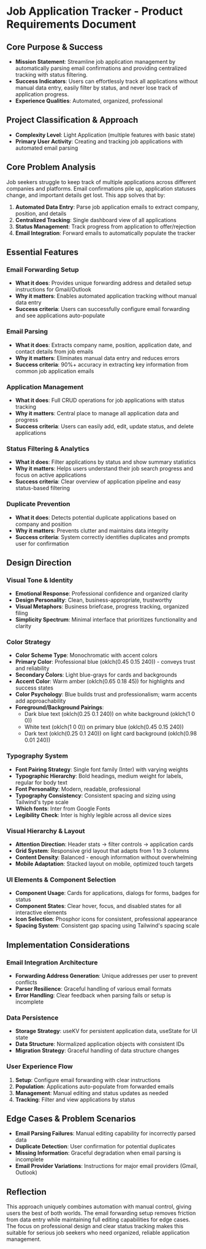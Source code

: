 # Job Application Tracker - Product Requirements Document

## Core Purpose & Success

- **Mission Statement**: Streamline job application management by automatically parsing email confirmations and providing centralized tracking with status filtering.
- **Success Indicators**: Users can effortlessly track all applications without manual data entry, easily filter by status, and never lose track of application progress.
- **Experience Qualities**: Automated, organized, professional

## Project Classification & Approach

- **Complexity Level**: Light Application (multiple features with basic state)
- **Primary User Activity**: Creating and tracking job applications with automated email parsing

## Core Problem Analysis

Job seekers struggle to keep track of multiple applications across different companies and platforms. Email confirmations pile up, application statuses change, and important details get lost. This app solves that by:

1. **Automated Data Entry**: Parse job application emails to extract company, position, and details
2. **Centralized Tracking**: Single dashboard view of all applications
3. **Status Management**: Track progress from application to offer/rejection
4. **Email Integration**: Forward emails to automatically populate the tracker

## Essential Features

### Email Forwarding Setup
- **What it does**: Provides unique forwarding address and detailed setup instructions for Gmail/Outlook
- **Why it matters**: Enables automated application tracking without manual data entry
- **Success criteria**: Users can successfully configure email forwarding and see applications auto-populate

### Email Parsing
- **What it does**: Extracts company name, position, application date, and contact details from job emails
- **Why it matters**: Eliminates manual data entry and reduces errors
- **Success criteria**: 90%+ accuracy in extracting key information from common job application emails

### Application Management
- **What it does**: Full CRUD operations for job applications with status tracking
- **Why it matters**: Central place to manage all application data and progress
- **Success criteria**: Users can easily add, edit, update status, and delete applications

### Status Filtering & Analytics
- **What it does**: Filter applications by status and show summary statistics
- **Why it matters**: Helps users understand their job search progress and focus on active applications
- **Success criteria**: Clear overview of application pipeline and easy status-based filtering

### Duplicate Prevention
- **What it does**: Detects potential duplicate applications based on company and position
- **Why it matters**: Prevents clutter and maintains data integrity
- **Success criteria**: System correctly identifies duplicates and prompts user for confirmation

## Design Direction

### Visual Tone & Identity
- **Emotional Response**: Professional confidence and organized clarity
- **Design Personality**: Clean, business-appropriate, trustworthy
- **Visual Metaphors**: Business briefcase, progress tracking, organized filing
- **Simplicity Spectrum**: Minimal interface that prioritizes functionality and clarity

### Color Strategy
- **Color Scheme Type**: Monochromatic with accent colors
- **Primary Color**: Professional blue (oklch(0.45 0.15 240)) - conveys trust and reliability
- **Secondary Colors**: Light blue-grays for cards and backgrounds
- **Accent Color**: Warm amber (oklch(0.65 0.18 45)) for highlights and success states
- **Color Psychology**: Blue builds trust and professionalism; warm accents add approachability
- **Foreground/Background Pairings**: 
  - Dark blue text (oklch(0.25 0.1 240)) on white background (oklch(1 0 0))
  - White text (oklch(1 0 0)) on primary blue (oklch(0.45 0.15 240))
  - Dark text (oklch(0.25 0.1 240)) on light card background (oklch(0.98 0.01 240))

### Typography System
- **Font Pairing Strategy**: Single font family (Inter) with varying weights
- **Typographic Hierarchy**: Bold headings, medium weight for labels, regular for body text
- **Font Personality**: Modern, readable, professional
- **Typography Consistency**: Consistent spacing and sizing using Tailwind's type scale
- **Which fonts**: Inter from Google Fonts
- **Legibility Check**: Inter is highly legible across all device sizes

### Visual Hierarchy & Layout
- **Attention Direction**: Header stats → filter controls → application cards
- **Grid System**: Responsive grid layout that adapts from 1 to 3 columns
- **Content Density**: Balanced - enough information without overwhelming
- **Mobile Adaptation**: Stacked layout on mobile, optimized touch targets

### UI Elements & Component Selection
- **Component Usage**: Cards for applications, dialogs for forms, badges for status
- **Component States**: Clear hover, focus, and disabled states for all interactive elements
- **Icon Selection**: Phosphor icons for consistent, professional appearance
- **Spacing System**: Consistent gap spacing using Tailwind's spacing scale

## Implementation Considerations

### Email Integration Architecture
- **Forwarding Address Generation**: Unique addresses per user to prevent conflicts
- **Parser Resilience**: Graceful handling of various email formats
- **Error Handling**: Clear feedback when parsing fails or setup is incomplete

### Data Persistence
- **Storage Strategy**: useKV for persistent application data, useState for UI state
- **Data Structure**: Normalized application objects with consistent IDs
- **Migration Strategy**: Graceful handling of data structure changes

### User Experience Flow
1. **Setup**: Configure email forwarding with clear instructions
2. **Population**: Applications auto-populate from forwarded emails
3. **Management**: Manual editing and status updates as needed
4. **Tracking**: Filter and view applications by status

## Edge Cases & Problem Scenarios

- **Email Parsing Failures**: Manual editing capability for incorrectly parsed data
- **Duplicate Detection**: User confirmation for potential duplicates
- **Missing Information**: Graceful degradation when email parsing is incomplete
- **Email Provider Variations**: Instructions for major email providers (Gmail, Outlook)

## Reflection

This approach uniquely combines automation with manual control, giving users the best of both worlds. The email forwarding setup removes friction from data entry while maintaining full editing capabilities for edge cases. The focus on professional design and clear status tracking makes this suitable for serious job seekers who need organized, reliable application management.